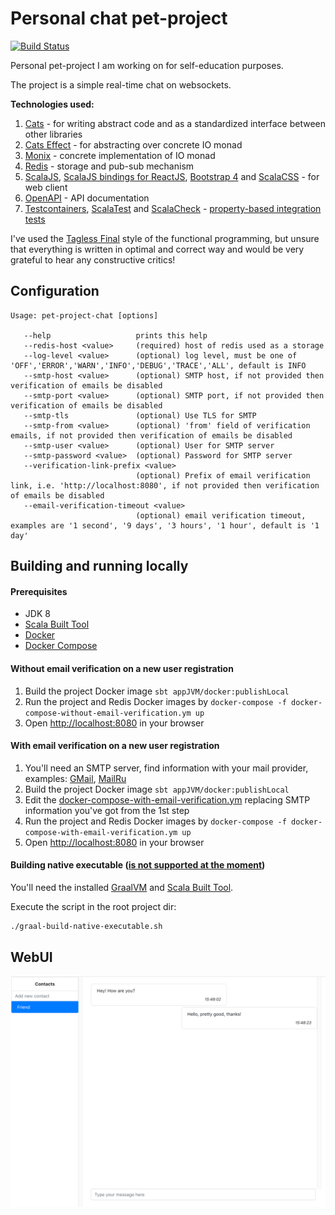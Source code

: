 # Personal chat pet-project
[![Build Status](https://travis-ci.org/igor-ramazanov/pet-project-chat.svg?branch=master)](https://travis-ci.org/igor-ramazanov/pet-project-chat)

Personal pet-project I am working on for self-education purposes.

The project is a simple real-time chat on websockets.

**Technologies used:**
1. [Cats](https://typelevel.org/cats/) - for writing abstract code and as a standardized interface between other libraries
2. [Cats Effect](https://typelevel.org/cats-effect/) - for abstracting over concrete IO monad
3. [Monix](https://monix.io) - concrete implementation of IO monad
4. [Redis](https://redis.io) - storage and pub-sub mechanism
5. [ScalaJS](http://scala-js.org/), [ScalaJS bindings for ReactJS](https://github.com/japgolly/scalajs-react), [Bootstrap 4](https://getbootstrap.com) and [ScalaCSS](https://github.com/japgolly/scalacss) - for web client
6. [OpenAPI](https://swagger.io) - API documentation
7. [Testcontainers](https://github.com/testcontainers/testcontainers-scala), [ScalaTest](http://www.scalatest.org) and [ScalaCheck](https://www.scalacheck.org) - [property-based integration tests](/app/jvm/src/test/scala/integration/ITest.scala)

I've used the [Tagless Final](https://www.becompany.ch/en/blog/2018/06/21/tagless-final) style of the functional programming, but unsure that everything is written in optimal and correct way and would be very grateful to hear any constructive critics!

## Configuration
```
Usage: pet-project-chat [options]

   --help                   prints this help
   --redis-host <value>     (required) host of redis used as a storage
   --log-level <value>      (optional) log level, must be one of 'OFF','ERROR','WARN','INFO','DEBUG','TRACE','ALL', default is INFO
   --smtp-host <value>      (optional) SMTP host, if not provided then verification of emails be disabled
   --smtp-port <value>      (optional) SMTP port, if not provided then verification of emails be disabled
   --smtp-tls               (optional) Use TLS for SMTP
   --smtp-from <value>      (optional) 'from' field of verification emails, if not provided then verification of emails be disabled
   --smtp-user <value>      (optional) User for SMTP server
   --smtp-password <value>  (optional) Password for SMTP server
   --verification-link-prefix <value>
                            (optional) Prefix of email verification link, i.e. 'http://localhost:8080', if not provided then verification of emails be disabled
   --email-verification-timeout <value>
                            (optional) email verification timeout, examples are '1 second', '9 days', '3 hours', '1 hour', default is '1 day'
```

## Building and running locally

#### Prerequisites
* JDK 8
* [Scala Built Tool](https://www.scala-sbt.org)
* [Docker](https://www.docker.com) 
* [Docker Compose](https://docs.docker.com/compose/) 

#### Without email verification on a new user registration
1. Build the project Docker image `sbt appJVM/docker:publishLocal`
2. Run the project and Redis Docker images by `docker-compose -f docker-compose-without-email-verification.ym up`
3. Open [http://localhost:8080](http://localhost:8080) in your browser

#### With email verification on a new user registration
1. You'll need an SMTP server, find information with your mail provider, examples: [GMail](https://support.google.com/mail/answer/7126229?visit_id=636774483047111987-1658076072&hl=en&rd=1), [MailRu](https://help.mail.ru/mail-help/mailer/popsmtp)
2. Build the project Docker image `sbt appJVM/docker:publishLocal`
3. Edit the [docker-compose-with-email-verification.ym](/docker-compose-with-email-verification.yml) replacing SMTP information you've got from the 1st step
4. Run the project and Redis Docker images by `docker-compose -f docker-compose-with-email-verification.ym up`
5. Open [http://localhost:8080](http://localhost:8080) in your browser

#### Building native executable ([is not supported at the moment](https://github.com/igor-ramazanov/pet-project-chat/issues/8))
You'll need the installed [GraalVM](http://graalvm.org/) and [Scala Built Tool](https://www.scala-sbt.org).

Execute the script in the root project dir:
```bash
./graal-build-native-executable.sh
```


## WebUI
![Web UI](/webui.png)